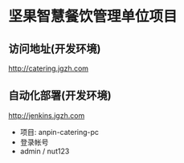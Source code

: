 # 坚果智慧餐饮管理单位项目
## 访问地址(开发环境)
http://catering.jgzh.com

## 自动化部署(开发环境)
http://jenkins.jgzh.com
- 项目: anpin-catering-pc
- 登录帐号
- admin / nut123